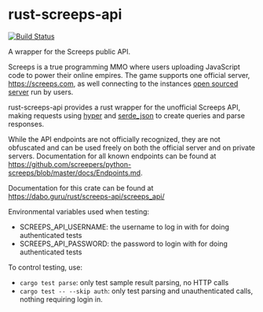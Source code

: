 rust-screeps-api
================
[![Build Status](https://travis-ci.org/daboross/rust-screeps-api.svg?branch=master)](https://travis-ci.org/daboross/rust-screeps-api)

A wrapper for the Screeps public API.

Screeps is a true programming MMO where users uploading JavaScript code to power their online empires. The game supports one official
server, https://screeps.com, as well connecting to the instances [open sourced server](https://github.com/screeps/screeps/) run by users.

rust-screeps-api provides a rust wrapper for the unofficial Screeps API, making requests using [hyper](https://github.com/hyperium/hyper)
and [serde_json](https://github.com/serde-rs/json) to create queries and parse responses.

While the API endpoints are not officially recognized, they are not obfuscated and can be used freely on both the official server and on private servers.
Documentation for all known endpoints can be found at https://github.com/screepers/python-screeps/blob/master/docs/Endpoints.md.

Documentation for this crate can be found at https://dabo.guru/rust/screeps-api/screeps_api/

Environmental variables used when testing:
- SCREEPS_API_USERNAME: the username to log in with for doing authenticated tests
- SCREEPS_API_PASSWORD: the password to login with for doing authenticated tests

To control testing, use:
- `cargo test parse`: only test sample result parsing, no HTTP calls
- `cargo test -- --skip auth`: only test parsing and unauthenticated calls, nothing requiring login in.

